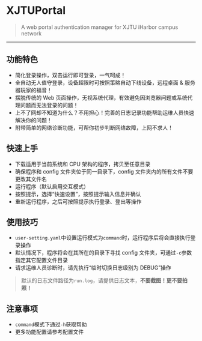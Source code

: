 # XJTUPortal
> A web portal authentication manager for XJTU iHarbor campus network

---

## 功能特色
* 简化登录操作，双击运行即可登录，一气呵成！
* 全自动无人值守登录，设备超限时可按照策略自动下线设备，远程桌面 & 服务器玩家的福音！
* 摆脱传统的 Web 页面操作，无视系统代理，有效避免因浏览器问题或系统代理问题而无法登录的问题！
* 上不了网却不知道为什么？不用担心！完善的日志记录功能帮助运维人员快速解决你的问题！
* 附带简单的网络诊断功能，可帮你初步判断网络故障，上网不求人！

## 快速上手
* 下载适用于当前系统和 CPU 架构的程序，拷贝至任意目录
* 确保程序和 config 文件夹位于同一目录下，config 文件夹内的所有文件不要更改其文件名
* 运行程序（默认启用交互模式）
* 按照提示，选择“快速设置”，按照提示输入信息并确认
* 重新运行程序，之后可按照提示执行登录、登出等操作

## 使用技巧
* ```user-setting.yaml```中设置运行模式为```command```时，运行程序后将会直接执行登录操作
* 默认情况下，程序将会在其所在的目录下寻找 config 文件夹，可通过```-c```参数指定其它配置文件目录
* 请求运维人员诊断时，请先执行“临时切换日志级别为 DEBUG”操作
> 默认的日志文件路径为```run.log```，请提供日志文本，**不要截图！更不要拍照！**

## 注意事项
* ```command```模式下通过```-h```获取帮助
* 更多功能配置请参考配置文件
